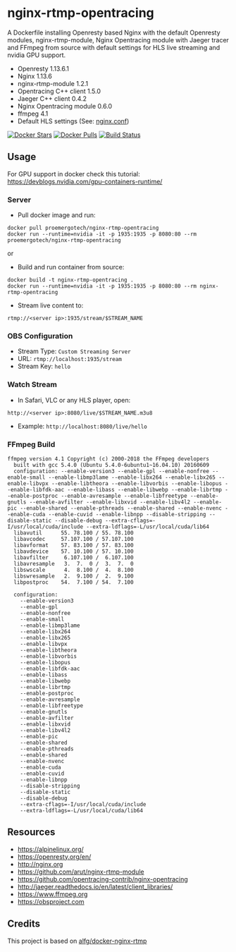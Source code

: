 # nginx-rtmp-opentracing
A Dockerfile installing Openresty based Nginx with the default Openresty modules, nginx-rtmp-module, Nginx Opentracing module with Jaeger tracer
and FFmpeg from source with default settings for HLS live streaming and nvidia GPU support.

* Openresty 1.13.6.1
* Nginx 1.13.6
* nginx-rtmp-module 1.2.1
* Opentracing C++ client 1.5.0
* Jaeger C++ client 0.4.2
* Nginx Opentracing module 0.6.0
* ffmpeg 4.1
* Default HLS settings (See: [nginx.conf](nginx.conf))

[![Docker Stars](https://img.shields.io/docker/stars/proemergotech/nginx-rtmp-opentracing.svg)](https://hub.docker.com/r/proemergotech/nginx-rtmp-opentracing/)
[![Docker Pulls](https://img.shields.io/docker/pulls/proemergotech/nginx-rtmp-opentracing.svg)](https://hub.docker.com/r/proemergotech/nginx-rtmp-opentracing/)
[![Build Status](https://travis-ci.org/proemergotech/nginx-rtmp-opentracing.svg?branch=master)](https://hub.docker.com/r/proemergotech/nginx-rtmp-opentracing)

## Usage

For GPU support in docker check this tutorial: https://devblogs.nvidia.com/gpu-containers-runtime/

### Server
* Pull docker image and run:
```
docker pull proemergotech/nginx-rtmp-opentracing
docker run --runtime=nvidia -it -p 1935:1935 -p 8080:80 --rm proemergotech/nginx-rtmp-opentracing
```
or 

* Build and run container from source:
```
docker build -t nginx-rtmp-opentracing .
docker run --runtime=nvidia -it -p 1935:1935 -p 8080:80 --rm nginx-rtmp-opentracing
```

* Stream live content to:
```
rtmp://<server ip>:1935/stream/$STREAM_NAME
```

### OBS Configuration
* Stream Type: `Custom Streaming Server`
* URL: `rtmp://localhost:1935/stream`
* Stream Key: `hello`

### Watch Stream
* In Safari, VLC or any HLS player, open:
```
http://<server ip>:8080/live/$STREAM_NAME.m3u8
```
* Example: `http://localhost:8080/live/hello`


### FFmpeg Build
```
ffmpeg version 4.1 Copyright (c) 2000-2018 the FFmpeg developers
  built with gcc 5.4.0 (Ubuntu 5.4.0-6ubuntu1~16.04.10) 20160609
  configuration: --enable-version3 --enable-gpl --enable-nonfree --enable-small --enable-libmp3lame --enable-libx264 --enable-libx265 --enable-libvpx --enable-libtheora --enable-libvorbis --enable-libopus --enable-libfdk-aac --enable-libass --enable-libwebp --enable-librtmp --enable-postproc --enable-avresample --enable-libfreetype --enable-gnutls --enable-avfilter --enable-libxvid --enable-libv4l2 --enable-pic --enable-shared --enable-pthreads --enable-shared --enable-nvenc --enable-cuda --enable-cuvid --enable-libnpp --disable-stripping --disable-static --disable-debug --extra-cflags=-I/usr/local/cuda/include --extra-ldflags=-L/usr/local/cuda/lib64
  libavutil      55. 78.100 / 55. 78.100
  libavcodec     57.107.100 / 57.107.100
  libavformat    57. 83.100 / 57. 83.100
  libavdevice    57. 10.100 / 57. 10.100
  libavfilter     6.107.100 /  6.107.100
  libavresample   3.  7.  0 /  3.  7.  0
  libswscale      4.  8.100 /  4.  8.100
  libswresample   2.  9.100 /  2.  9.100
  libpostproc    54.  7.100 / 54.  7.100

  configuration:
    --enable-version3
    --enable-gpl
    --enable-nonfree
    --enable-small
    --enable-libmp3lame
    --enable-libx264
    --enable-libx265
    --enable-libvpx
    --enable-libtheora
    --enable-libvorbis
    --enable-libopus
    --enable-libfdk-aac
    --enable-libass
    --enable-libwebp
    --enable-librtmp
    --enable-postproc
    --enable-avresample
    --enable-libfreetype
    --enable-gnutls
    --enable-avfilter
    --enable-libxvid
    --enable-libv4l2
    --enable-pic
    --enable-shared
    --enable-pthreads
    --enable-shared
    --enable-nvenc
    --enable-cuda
    --enable-cuvid
    --enable-libnpp
    --disable-stripping
    --disable-static
    --disable-debug
    --extra-cflags=-I/usr/local/cuda/include
    --extra-ldflags=-L/usr/local/cuda/lib64
```

## Resources
* https://alpinelinux.org/
* https://openresty.org/en/
* http://nginx.org
* https://github.com/arut/nginx-rtmp-module
* https://github.com/opentracing-contrib/nginx-opentracing
* http://jaeger.readthedocs.io/en/latest/client_libraries/
* https://www.ffmpeg.org
* https://obsproject.com

## Credits

This project is based on [alfg/docker-nginx-rtmp](https://github.com/alfg/docker-nginx-rtmp)
